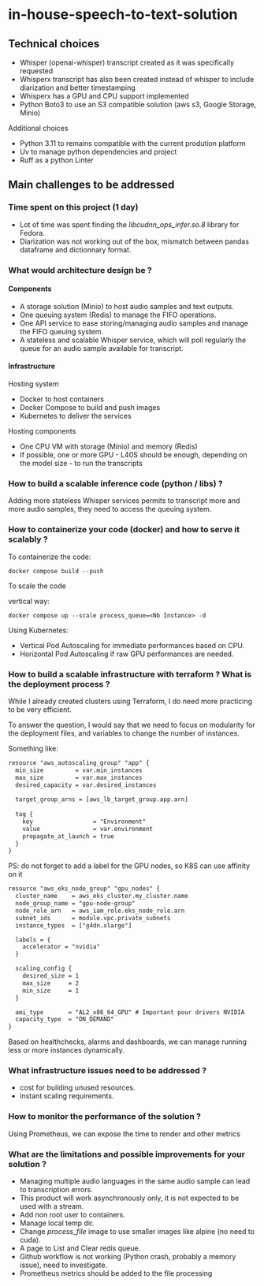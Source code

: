 # in-house-speech-to-text-solution

## Technical choices

* Whisper (openai-whisper) transcript created as it was specifically requested
* Whisperx transcript has also been created instead of whisper to include diarization and better timestamping
* Whisperx has a GPU and CPU support implemented
* Python Boto3 to use an S3 compatible solution (aws s3, Google Storage, Minio)

Additional choices

* Python 3.11 to remains compatible with the current prodution platform
* Uv to manage python dependencies and project
* Ruff as a python Linter

## Main challenges to be addressed

### Time spent on this project (1 day)

* Lot of time was spent finding the *libcudnn_ops_infer.so.8* library for Fedora.
* Diarization was not working out of the box, mismatch between pandas dataframe and dictionnary format.

### What would architecture design be ?

#### Components

* A storage solution (Minio) to host audio samples and text outputs.
* One queuing system (Redis) to manage the FIFO operations.
* One API service to ease storing/managing audio samples and manage the FIFO queuing system.
* A stateless and scalable Whisper service, which will poll regularly the queue for an audio sample available for transcript.

#### Infrastructure

Hosting system

* Docker to host containers
* Docker Compose to build and push images
* Kubernetes to deliver the services

Hosting components

* One CPU VM with storage (Minio) and memory (Redis)
* If possible, one or more GPU - L40S should be enough, depending on the model size - to run the transcripts

### How to build a scalable inference code (python / libs) ?

Adding more stateless Whisper services permits to transcript more and more audio samples, they need to access the queuing system.

### How to containerize your code (docker) and how to serve it scalably ?

To containerize the code:

```shell
docker compose build --push
```

To scale the code

vertical way:

```shell
docker compose up --scale process_queue=<Nb Instance> -d
```

Using Kubernetes:

* Vertical Pod Autoscaling for immediate performances based on CPU.
* Horizontal Pod Autoscaling if raw GPU performances are needed.

### How to build a scalable infrastructure with terraform ? What is the deployment process ?

While I already created clusters using Terraform, I do need more practicing to be very efficient.

To answer the question, I would say that we need to focus on modularity for the deployment files, and variables to change the number of instances.

Something like:

```txt
resource "aws_autoscaling_group" "app" {
  min_size         = var.min_instances
  max_size         = var.max_instances
  desired_capacity = var.desired_instances
  
  target_group_arns = [aws_lb_target_group.app.arn]
  
  tag {
    key                 = "Environment"
    value               = var.environment
    propagate_at_launch = true
  }
}
```

PS: do not forget to add a label for the GPU nodes, so K8S can use affinity on it

```txt
resource "aws_eks_node_group" "gpu_nodes" {
  cluster_name    = aws_eks_cluster.my_cluster.name
  node_group_name = "gpu-node-group"
  node_role_arn   = aws_iam_role.eks_node_role.arn
  subnet_ids      = module.vpc.private_subnets
  instance_types  = ["g4dn.xlarge"]

  labels = {
    accelerator = "nvidia"
  }

  scaling_config {
    desired_size = 1
    max_size     = 2
    min_size     = 1
  }

  ami_type       = "AL2_x86_64_GPU" # Important pour drivers NVIDIA
  capacity_type  = "ON_DEMAND"
}
```

Based on healthchecks, alarms and dashboards, we can manage running less or more instances dynamically.

### What infrastructure issues need to be addressed ?

* cost for building unused resources.
* instant scaling requirements.

### How to monitor the performance of the solution ?

Using Prometheus, we can expose the time to render and other metrics

### What are the limitations and possible improvements for your solution ?

* Managing multiple audio languages in the same audio sample can lead to transcription errors.
* This product will work asynchronously only, it is not expected to be used with a stream.
* Add non root user to containers.
* Manage local temp dir.
* Change *process_file* image to use smaller images like alpine (no need to cuda).
* A page to List and Clear redis queue.
* Github workflow is not working (Python crash, probably a memory issue), need to investigate.
* Prometheus metrics should be added to the file processing
